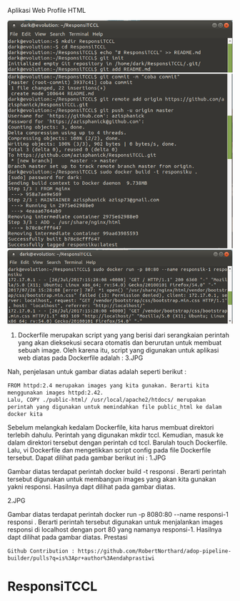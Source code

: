 Aplikasi Web Profile HTML

![1.png](https://github.com/azisphanick/ResponsiTCCL/blob/master/1.png)
![2.png](https://github.com/azisphanick/ResponsiTCCL/blob/master/2.png)
![3.png](https://github.com/azisphanick/ResponsiTCCL/blob/master/3.png)

1. Dockerfile merupakan script yang yang berisi dari serangkaian perintah yang akan dieksekusi secara otomatis dan berurutan untuk membuat sebuah image. Oleh karena itu, script yang digunakan untuk aplikasi web diatas pada Dockerfile adalah : 3.JPG

Nah, penjelasan untuk gambar diatas adalah seperti berikut :

    FROM httpd:2.4 merupakan images yang kita gunakan. Berarti kita menggunakan images httpd:2.42.
    Lalu, COPY ./public-html/ /usr/local/apache2/htdocs/ merupakan perintah yang digunakan untuk memindahkan file public_html ke dalam docker kita

Sebelum melangkah kedalam Dockerfile, kita harus membuat direktori terlebih dahulu. Perintah yang digunakan mkdir tccl. Kemudian, masuk ke dalam direktori tersebut dengan perintah cd tccl. Barulah touch Dockerfile. Lalu, vi Dockerfile dan mengetikkan script config pada file Dockerfile tersebut. Dapat dilihat pada gambar berikut ini : 1.JPG

Gambar diatas terdapat perintah docker build -t responsi . Berarti perintah tersebut digunakan untuk membangun images yang akan kita gunakan yakni responsi. Hasilnya dapt dilihat pada gambar diatas.

2.JPG

Gambar diatas terdapat perintah docker run -p 8080:80 --name responsi-1 responsi . Berarti perintah tersebut digunakan untuk menjalankan images responsi di localhost dengan port 80 yang namanya responsi-1. Hasilnya dapt dilihat pada gambar diatas.
Prestasi

    Github Contribution : https://github.com/RobertNorthard/adop-pipeline-builder/pulls?q=is%3Apr+author%3Aendahprastiwi
# ResponsiTCCL
